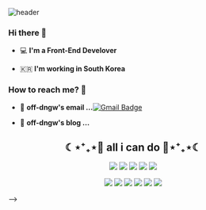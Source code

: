 ![header](https://capsule-render.vercel.app/api?type=waving&color=F7EFE9&height=300&section=header&text=off-dngw&fontSize=90&animation=fadeIn)
### Hi there 👋   

 - 💻   **I'm a Front-End Develover**    

 - 🇰🇷  **I'm working in South Korea**

### How to reach me? 🤔

- 📮  **off-dngw's email ...**[![Gmail Badge](https://img.shields.io/badge/Gmail-d14836?style=flat-square&logo=Gmail&logoColor=white&link=mailto:fomagran6@gmail.com)](mailto:rlaehddn0729@gmail.com)

- 📒  **off-dngw's blog ...**

<h2 align="center">☾⋆⁺₊⋆💙 all i can do 💙⋆⁺₊⋆☾</h2>
 
<p align="center"><img src="https://img.shields.io/badge/Python-3776AB?style=flat-square&logo=Python&logoColor=white"/></a>  <img src="https://img.shields.io/badge/JAVA-007396?style=flat-square&logo=JAVA&logoColor=white"/></a> <img src="https://img.shields.io/badge/HTML-E34F26?style=flat-square&logo=HTML5&logoColor=white"/></a>  <img src="https://img.shields.io/badge/CSS-1572B6?style=flat-square&logo=CSS3&logoColor=white"/></a>  <img src="https://img.shields.io/badge/JavaScript-F7DF1E?style=flat-square&logo=JavaScript&logoColor=black"/></a></p> 
<p align="center"><img src="https://img.shields.io/badge/Oracle-F80000?style=flat-square&logo=Oracle&logoColor=white"/></a>  <img s

<!-- <img src="https://img.shields.io/badge/Python-3766AB?style=flat-square&logo=Python&logoColor=white"/>
<img src="https://img.shields.io/badge/Eclipse-3766AB?style=flat-square&logo=eclipse&logoColor=white"/>
<img src="https://img.shields.io/badge/JavaScript-3766AB?style=flat-square&logo=JavaScript&logoColor=white"/>
<img src="https://img.shields.io/badge/ApacheTomcat-3766AB?style=flat-square&logo=ApacheTomcat&logoColor=white"/>
<img src="https://img.shields.io/badge/Xcode-3766AB?style=flat-square&logo=Xcode&logoColor=white"/>

<!--  
 <img src="https://img.shields.io/badge/쓰고자하는_텍스트-컬러코드?style=flat-square&logo=simpleicons에서_아이콘이름&logoColor=white"/></a>&nbsp  -->

<!-- ![header](https://capsule-render.vercel.app/api?type=wave&color=gradient&height=300&section=header&text=Hi there 👋&fontSize=90) -->

 -->
